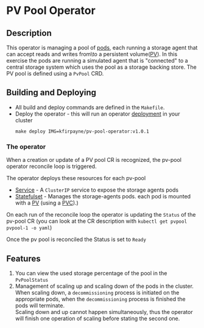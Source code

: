 # PV Pool Operator

## Description
This operator is managing a pool of [pods](https://kubernetes.io/docs/concepts/workloads/pods/), each running a storage agent that can accept reads and writes from\to a persistent volume([PV](https://kubernetes.io/docs/concepts/storage/persistent-volumes/)). In this exercise the pods are running a simulated agent that is "connected" to a central storage system which uses the pool as a storage backing store.
The PV pool is defined using a `PvPool` CRD.

## Building and Deploying
* All build and deploy commands are defined in the `Makefile`.
* Deploy the operator - this will run an operator [deployment](https://kubernetes.io/docs/concepts/workloads/controllers/deployment/) in your cluster
    ```
    make deploy IMG=kfirpayne/pv-pool-operator:v1.0.1
    ```

### The operator
When a creation or update of a PV pool CR is recognized, the pv-pool operator reconcile loop is triggered.

The operator deploys these resources for each pv-pool
* [Service](https://kubernetes.io/docs/concepts/services-networking/service/) - A `ClusterIP` service to expose the storage agents pods
* [Statefulset](https://kubernetes.io/docs/concepts/workloads/controllers/statefulset/) - Manages the storage-agents pods. each pod is mounted with a [PV](https://kubernetes.io/docs/concepts/storage/persistent-volumes/) (using a [PVC](https://kubernetes.io/docs/concepts/storage/persistent-volumes/#persistentvolumeclaims)).)

On each run of the reconcile loop the operator is updating the `Status` of the pv-pool CR (you can look at the CR description with `kubectl get pvpool pvpool-1 -o yaml`)

Once the pv pool is reconciled the Status is set to `Ready`

## Features

1. You can view the used storage percentage of the pool in the `PvPoolStatus`
2. Management of scaling up and scaling down of the pods in the cluster.  
   When scaling down, a `decommissioning` process is initiated on the appropriate pods, when the `decommissioning` process is finished the pods will terminate.  
   Scaling down and up cannot happen simultaneously, thus the operator will finish one operation of scaling before stating the second one.
